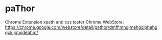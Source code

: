 # paThor
Chrome Extension
xpath and css tester
Chrome WebStore: https://chrome.google.com/webstore/detail/pathor/dmfhmngimehgcjphehggckijghgdebhm/
